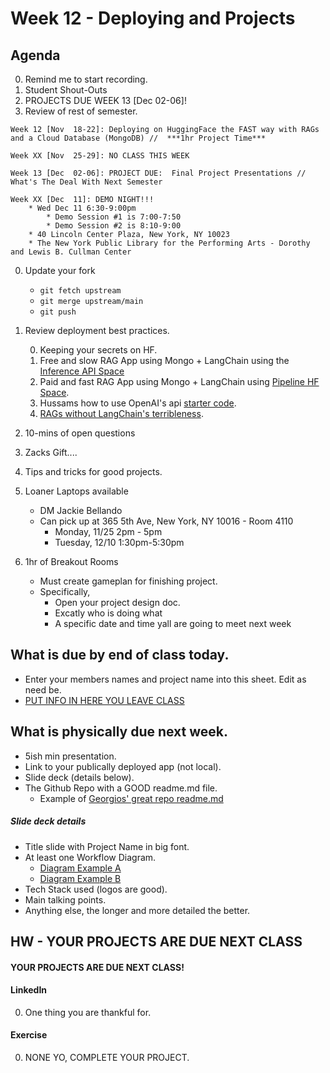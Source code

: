 # Week 12 - Deploying and Projects

## Agenda
0. Remind me to start recording. 
0. Student Shout-Outs
0. PROJECTS DUE WEEK 13 [Dec 02-06]!  
0. Review of rest of semester. 
```
Week 12 [Nov  18-22]: Deploying on HuggingFace the FAST way with RAGs and a Cloud Database (MongoDB) //  ***1hr Project Time*** 

Week XX [Nov  25-29]: NO CLASS THIS WEEK

Week 13 [Dec  02-06]: PROJECT DUE:  Final Project Presentations // What's The Deal With Next Semester

Week XX [Dec  11]: DEMO NIGHT!!!
    * Wed Dec 11 6:30-9:00pm
        * Demo Session #1 is 7:00-7:50
        * Demo Session #2 is 8:10-9:00
    * 40 Lincoln Center Plaza, New York, NY 10023
    * The New York Public Library for the Performing Arts - Dorothy and Lewis B. Cullman Center
```

0. Update your fork
	* `git fetch upstream`
	* `git merge upstream/main`
	* `git push`

0. Review deployment best practices. 

    0. Keeping your secrets on HF. 
    0. Free and slow RAG App using Mongo + LangChain using the [Inference API Space](https://huggingface.co/spaces/GeorgiosIoannouCoder/cuny-tech-prep-tutorial-5)
    0. Paid and fast RAG App using Mongo + LangChain using [Pipeline HF Space](https://huggingface.co/spaces/KingZack/PREMIUM-PAID-GPU-cuny-tech-prep-tutorial-5).
    0. Hussams how to use OpenAI's api [starter code](https://huggingface.co/spaces/Hussam-x/week12-gpt-chat). 
    0. [RAGs without LangChain's terribleness](https://huggingface.co/spaces/KingZack/PREMIUM-MONGO-RAG-NO-LANGCHAIN/blob/main/app.py).

0. 10-mins of open questions
0. Zacks Gift.... 
0. Tips and tricks for good projects. 
0. Loaner Laptops available 
    * DM Jackie Bellando
    * Can pick up at 365 5th Ave, New York, NY 10016 - Room 4110
        * Monday, 11/25 2pm - 5pm
        * Tuesday, 12/10 1:30pm-5:30pm
0. 1hr of Breakout Rooms
    * Must create gameplan for finishing project. 
    * Specifically, 
        * Open your project design doc. 
        * Excatly who is doing what
        * A specific date and time yall are going to meet next week

## What is due by end of class today.
* Enter your members names and project name into this sheet. Edit as need be. 
* [PUT INFO IN HERE YOU LEAVE CLASS](https://docs.google.com/spreadsheets/d/1lXDVK7h7qR2XJlDSAcD49olOQw2wKZbi1BVq3sSBZf8/edit?usp=sharing)


## What is physically due next week.
* 5ish min presentation. 
* Link to your publically deployed app (not local).
* Slide deck (details below).
* The Github Repo with a GOOD readme.md file. 
    * Example of [Georgios' great repo readme.md](https://github.com/georgiosioannoucoder/realesrgan) 

##### Slide deck details
* Title slide with Project Name in big font.
* At least one Workflow Diagram. 
    * [Diagram Example A](https://docs.google.com/presentation/d/1s90CI7Ecqnw8z0CkiLzalYkOjlvh_e4Sh-Py-sOaQG4/edit#slide=id.g1f4a75676cf_0_0)
    * [Diagram Example B](https://docs.google.com/presentation/d/1s90CI7Ecqnw8z0CkiLzalYkOjlvh_e4Sh-Py-sOaQG4/edit#slide=id.g311279b3af9_0_1)
* Tech Stack used (logos are good). 
* Main talking points.  
* Anything else, the longer and more detailed the better.  

## HW - YOUR PROJECTS ARE DUE NEXT CLASS
#### YOUR PROJECTS ARE DUE NEXT CLASS! 

#### LinkedIn
0. One thing you are thankful for. 

#### Exercise
0. NONE YO, COMPLETE YOUR PROJECT.






